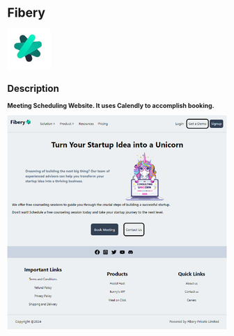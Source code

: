# Fibery
![Logo](src/assests/LogoCompressed.png) 

## Description
 **Meeting Scheduling Website. It uses Calendly to accomplish booking.**


![demo](src/assests/website_image.png)